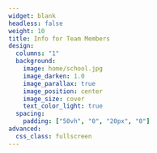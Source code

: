 ```yaml
---
widget: blank
headless: false
weight: 10
title: Info for Team Members
design:
  columns: "1"
  background:
    image: home/school.jpg
    image_darken: 1.0
    image_parallax: true
    image_position: center
    image_size: cover
    text_color_light: true
  spacing:
    padding: ["50vh", "0", "20px", "0"]
advanced:
  css_class: fullscreen
---
```






